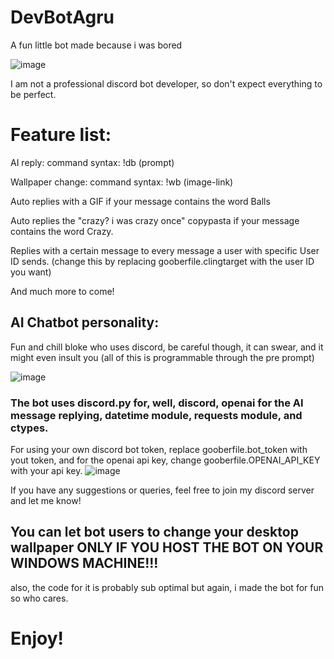 # DevBotAgru
A fun little bot made because i was bored

![image](https://github.com/DevBoiAgru/DebtBoiArgue/assets/79085233/d09df0d4-b323-4211-9f31-d94e04cbf594)

I am not a professional discord bot developer, so don't expect everything to be perfect.

# Feature list:
AI reply: command syntax: !db (prompt)

Wallpaper change: command syntax: !wb (image-link)

Auto replies with a GIF if your message contains the word Balls

Auto replies the "crazy? i was crazy once" copypasta if your message contains the word Crazy.

Replies with a certain message to every message a user with specific User ID sends. (change this by replacing gooberfile.clingtarget with the user ID you want)

And much more to come!

## AI Chatbot personality:
Fun and chill bloke who uses discord, be careful though, it can swear, and it might even insult you (all of this is programmable through the pre prompt)

![image](https://github.com/DevBoiAgru/DebtBoiArgue/assets/79085233/3477f89c-0787-4963-b87e-6ad99fc14300)

### The bot uses discord.py for, well, discord, openai for the AI message replying, datetime module, requests module, and ctypes.

For using your own discord bot token, replace gooberfile.bot_token with yout token, and for the openai api key, change gooberfile.OPENAI_API_KEY with your api key.
![image](https://github.com/DevBoiAgru/DebtBoiArgue/assets/79085233/c105afa2-e811-476a-96fa-1d0afa95a7f6)



If you have any suggestions or queries, feel free to join my discord server and let me know! 

## You can let bot users to change your desktop wallpaper ONLY IF YOU HOST THE BOT ON YOUR WINDOWS MACHINE!!!
also, the code for it is probably sub optimal but again, i made the bot for fun so who cares.

# Enjoy!
